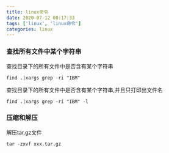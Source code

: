 ```yaml
---
title: linux命令
date: 2020-07-12 00:17:33
tags: ['linux', 'linux命令']
categories: linux
---
```

<!-- toc -->
### 查找所有文件中某个字符串
查找目录下的所有文件中是否含有某个字符串
```ssh
find .|xargs grep -ri "IBM"
```
查找目录下的所有文件中是否含有某个字符串,并且只打印出文件名
```ssh
find .|xargs grep -ri "IBM" -l
```

### 压缩和解压
解压tar.gz文件
```
tar -zxvf xxx.tar.gz
```